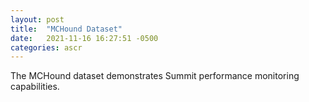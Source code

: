 ```yaml
---
layout: post
title:  "MCHound Dataset"
date:   2021-11-16 16:27:51 -0500
categories: ascr
---
```


The MCHound dataset demonstrates Summit performance monitoring capabilities.
